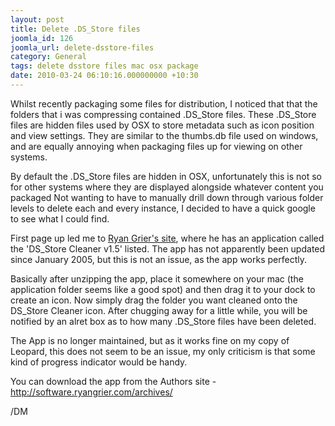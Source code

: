 ```yaml
---
layout: post
title: Delete .DS_Store files
joomla_id: 126
joomla_url: delete-dsstore-files
category: General
tags: delete dsstore files mac osx package
date: 2010-03-24 06:10:16.000000000 +10:30
---
```

<p>Whilst recently packaging some files for distribution, I noticed that that the folders that i was compressing contained .DS_Store files. These .DS_Store files are hidden files used by OSX to store metadata such as icon position and view settings. They are similar to the thumbs.db file used on windows, and are equally annoying when packaging files up for viewing on other systems.</p>
<p>By default the .DS_Store files are hidden in OSX, unfortunately this is not so for other systems where they are displayed alongside whatever content you packaged Not wanting to have to manually drill down through various folder levels to delete each and every instance, I decided to have a quick google to see what I could find.</p>
<p>First page up led me to <a href="http://software.ryangrier.com/archives/" target="_blank" title="http://software.ryangrier.com/archives/">Ryan Grier's site</a>, where he has an application called the 'DS_Store Cleaner v1.5' listed. The app has not apparently been updated since January 2005, but this is not an issue, as the app works perfectly.</p>
<p>Basically after unzipping the app, place it somewhere on your mac (the application folder seems like a good spot) and then drag it to your dock to create an icon. Now simply drag the folder you want cleaned onto the DS_Store Cleaner icon. After chugging away for a little while, you will be notified by an alret box as to how many .DS_Store files have been deleted.</p>
<p>The App is no longer maintained, but as it works fine on my copy of Leopard, this does not seem to be an issue, my only criticism is that some kind of progress indicator would be handy.</p>
<p>You can download the app from the Authors site - <a href="http://software.ryangrier.com/archives/" target="_blank" title="http://software.ryangrier.com/archives/">http://software.ryangrier.com/archives/</a></p>
<p>/DM</p>
